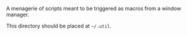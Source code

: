 A menagerie of scripts meant to be triggered as macros from a window manager.

This directory should be placed at `~/.util`.
